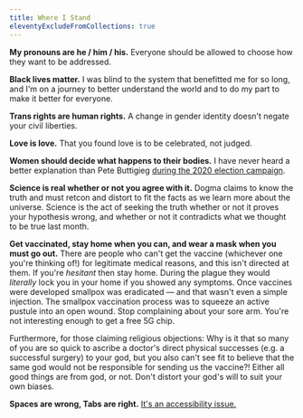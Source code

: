 ```yaml
---
title: Where I Stand
eleventyExcludeFromCollections: true
---
```


**My pronouns are he / him / his.** Everyone should be allowed to choose how they want to be addressed.

**Black lives matter.** I was blind to the system that benefitted me for so long, and I'm on a journey to better understand the world and to do my part to make it better for everyone.

**Trans rights are human rights.** A change in gender identity doesn't negate your civil liberties.

**Love is love.** That you found love is to be celebrated, not judged.

**Women should decide what happens to their bodies.** I have never heard a better explanation than Pete Buttigieg [during the 2020 election campaign](https://www.youtube.com/watch?v=wKOoWYfIzIw).

**Science is real whether or not you agree with it.** Dogma claims to know the truth and must retcon and distort to fit the facts as we learn more about the universe. Science is the act of seeking the truth whether or not it proves your hypothesis wrong, and whether or not it contradicts what we thought to be true last month.

**Get vaccinated, stay home when you can, and wear a mask when you must go out.** There are people who can't get the vaccine (whichever one you're thinking of!) for legitimate medical reasons, and this isn't directed at them. If you're _hesitant_ then stay home. During the plague they would _literally_ lock you in your home if you showed any symptoms. Once vaccines were developed smallpox was eradicated &mdash; and that wasn't even a simple injection. The smallpox vaccination process was to squeeze an active pustule into an open wound. Stop complaining about your sore arm. You're not interesting enough to get a free 5G chip.

Furthermore, for those claiming religious objections: Why is it that so many of you are so quick to ascribe a doctor's direct physical successes (e.g. a successful surgery) to your god, but you also can't see fit to believe that the same god would not be responsible for sending us the vaccine?! Either all good things are from god, or not. Don't distort your god's will to suit your own biases.

**Spaces are wrong, Tabs are right.** [It's an accessibility issue.](/blog/2021/tabs-vs-spaces-its-an-accessibility-issue/)
